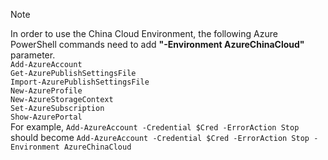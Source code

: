 > [!NOTE]
> In order to use the China Cloud Environment, the following Azure PowerShell commands need to add **"-Environment AzureChinaCloud"** parameter.<br />
>	`Add-AzureAccount` <br />
>	`Get-AzurePublishSettingsFile` <br />
>	`Import-AzurePublishSettingsFile` <br />
>	`New-AzureProfile` <br />
>	`New-AzureStorageContext` <br />
>	`Set-AzureSubscription` <br />
>	`Show-AzurePortal` <br />
>For example, `Add-AzureAccount -Credential $Cred -ErrorAction Stop` should become `Add-AzureAccount -Credential $Cred -ErrorAction Stop -Environment AzureChinaCloud`
>